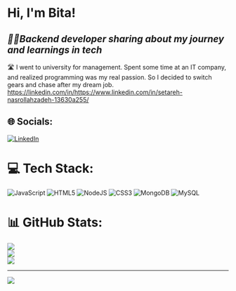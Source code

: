 # Hi, I'm Bita!
## _👩‍💻Backend developer sharing about my journey and learnings in tech_

🛣️ I went to university for management. Spent some time at an IT company, and realized programming was my real passion. So I decided to switch gears and chase after my dream job.
https://linkedin.com/in/https://www.linkedin.com/in/setareh-nasrollahzadeh-13630a255/


## 🌐 Socials:
[![LinkedIn](https://img.shields.io/badge/LinkedIn-%230077B5.svg?logo=linkedin&logoColor=white)](https://www.linkedin.com/in/setareh-nasrollahzadeh-13630a255/) 

# 💻 Tech Stack:
![JavaScript](https://img.shields.io/badge/javascript-%23323330.svg?style=for-the-badge&logo=javascript&logoColor=%23F7DF1E) ![HTML5](https://img.shields.io/badge/html5-%23E34F26.svg?style=for-the-badge&logo=html5&logoColor=white) ![NodeJS](https://img.shields.io/badge/node.js-6DA55F?style=for-the-badge&logo=node.js&logoColor=white) ![CSS3](https://img.shields.io/badge/css3-%231572B6.svg?style=for-the-badge&logo=css3&logoColor=white) ![MongoDB](https://img.shields.io/badge/MongoDB-%234ea94b.svg?style=for-the-badge&logo=mongodb&logoColor=white) ![MySQL](https://img.shields.io/badge/mysql-4479A1.svg?style=for-the-badge&logo=mysql&logoColor=white)
# 📊 GitHub Stats:
![](https://github-readme-stats.vercel.app/api?username=nasrybita&theme=vue&hide_border=false&include_all_commits=false&count_private=false)<br/>
![](https://github-readme-streak-stats.herokuapp.com/?user=nasrybita&theme=vue&hide_border=false)<br/>
![](https://github-readme-stats.vercel.app/api/top-langs/?username=nasrybita&theme=vue&hide_border=false&include_all_commits=false&count_private=false&layout=compact)

---
[![](https://visitcount.itsvg.in/api?id=nasrybita&icon=0&color=0)](https://visitcount.itsvg.in)

<!-- Proudly created with GPRM ( https://gprm.itsvg.in ) -->
